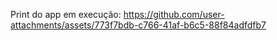 Print do app em execução: https://github.com/user-attachments/assets/773f7bdb-c766-41af-b6c5-88f84adfdfb7
